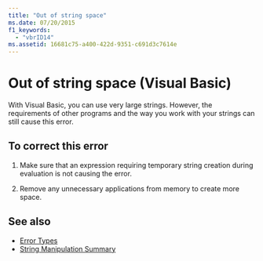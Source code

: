 ```yaml
---
title: "Out of string space"
ms.date: 07/20/2015
f1_keywords: 
  - "vbrID14"
ms.assetid: 16681c75-a400-422d-9351-c691d3c7614e
---
```

# Out of string space (Visual Basic)

With Visual Basic, you can use very large strings. However, the requirements of other programs and the way you work with your strings can still cause this error.  
  
## To correct this error  
  
1. Make sure that an expression requiring temporary string creation during evaluation is not causing the error.  
  
2. Remove any unnecessary applications from memory to create more space.  
  
## See also

- [Error Types](../../programming-guide/language-features/error-types.md)
- [String Manipulation Summary](../keywords/string-manipulation-summary.md)
